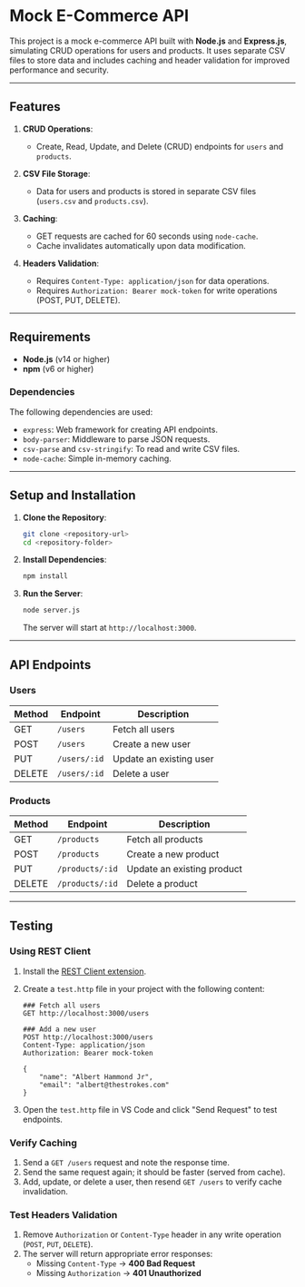 # Mock E-Commerce API

This project is a mock e-commerce API built with **Node.js** and **Express.js**, simulating CRUD operations for users and products. It uses separate CSV files to store data and includes caching and header validation for improved performance and security.

---

## Features

1. **CRUD Operations**:
   - Create, Read, Update, and Delete (CRUD) endpoints for `users` and `products`.
   
2. **CSV File Storage**:
   - Data for users and products is stored in separate CSV files (`users.csv` and `products.csv`).

3. **Caching**:
   - GET requests are cached for 60 seconds using `node-cache`.
   - Cache invalidates automatically upon data modification.

4. **Headers Validation**:
   - Requires `Content-Type: application/json` for data operations.
   - Requires `Authorization: Bearer mock-token` for write operations (POST, PUT, DELETE).
---

## Requirements

- **Node.js** (v14 or higher)
- **npm** (v6 or higher)

### Dependencies

The following dependencies are used:

- `express`: Web framework for creating API endpoints.
- `body-parser`: Middleware to parse JSON requests.
- `csv-parse` and `csv-stringify`: To read and write CSV files.
- `node-cache`: Simple in-memory caching.

---

## Setup and Installation

1. **Clone the Repository**:
   ```bash
   git clone <repository-url>
   cd <repository-folder>
   ```

2. **Install Dependencies**:
   ```bash
   npm install
   ```

3. **Run the Server**:
   ```bash
   node server.js
   ```

   The server will start at `http://localhost:3000`.

---

## API Endpoints

### Users

| Method | Endpoint        | Description                |
|--------|-----------------|----------------------------|
| GET    | `/users`        | Fetch all users            |
| POST   | `/users`        | Create a new user          |
| PUT    | `/users/:id`    | Update an existing user    |
| DELETE | `/users/:id`    | Delete a user              |

### Products

| Method | Endpoint        | Description                |
|--------|-----------------|----------------------------|
| GET    | `/products`     | Fetch all products         |
| POST   | `/products`     | Create a new product       |
| PUT    | `/products/:id` | Update an existing product |
| DELETE | `/products/:id` | Delete a product           |

---

## Testing

### Using REST Client

1. Install the [REST Client extension](https://marketplace.visualstudio.com/items?itemName=humao.rest-client).
2. Create a `test.http` file in your project with the following content:

   ```http
   ### Fetch all users
   GET http://localhost:3000/users

   ### Add a new user
   POST http://localhost:3000/users
   Content-Type: application/json
   Authorization: Bearer mock-token

   {
       "name": "Albert Hammond Jr",
       "email": "albert@thestrokes.com"
   }
   ```

3. Open the `test.http` file in VS Code and click "Send Request" to test endpoints.

### Verify Caching

1. Send a `GET /users` request and note the response time.
2. Send the same request again; it should be faster (served from cache).
3. Add, update, or delete a user, then resend `GET /users` to verify cache invalidation.

### Test Headers Validation

1. Remove `Authorization` or `Content-Type` header in any write operation (`POST`, `PUT`, `DELETE`).
2. The server will return appropriate error responses:
   - Missing `Content-Type` → **400 Bad Request**
   - Missing `Authorization` → **401 Unauthorized**





